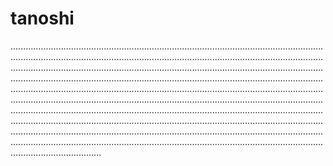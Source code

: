 # tanoshi

............................................................................................................................................................................................................................................................................................................................................................................................................................................................................................................................................................................................................................................................................................................................................................................................................................................................................................................................................................................................................................................................................................................................................................................................................................................................................................................................